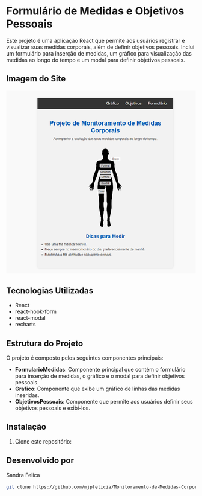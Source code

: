 # Formulário de Medidas e Objetivos Pessoais

Este projeto é uma aplicação React que permite aos usuários registrar e visualizar suas medidas corporais, além de definir objetivos pessoais. Inclui um formulário para inserção de medidas, um gráfico para visualização das medidas ao longo do tempo e um modal para definir objetivos pessoais.

## Imagem do Site

![Imagem do Site](/public/telaat.png)

## Tecnologias Utilizadas

- React
- react-hook-form
- react-modal
- recharts

## Estrutura do Projeto

O projeto é composto pelos seguintes componentes principais:

- **FormularioMedidas**: Componente principal que contém o formulário para inserção de medidas, o gráfico e o modal para definir objetivos pessoais.
- **Grafico**: Componente que exibe um gráfico de linhas das medidas inseridas.
- **ObjetivosPessoais**: Componente que permite aos usuários definir seus objetivos pessoais e exibi-los.

## Instalação

1. Clone este repositório:

## Desenvolvido por 
Sandra Felica




```bash
git clone https://github.com/mjpfelicia/Monitoramento-de-Medidas-Corporais




